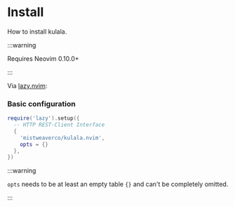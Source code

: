 # Install

How to install kulala.

:::warning

Requires Neovim 0.10.0+

:::

Via [lazy.nvim](https://github.com/folke/lazy.nvim):

### Basic configuration

```lua title="init.lua"
require('lazy').setup({
  -- HTTP REST-Client Interface
  {
    'mistweaverco/kulala.nvim',
    opts = {}
  },
})
```

:::warning

`opts` needs to be at least an empty table `{}` and can't be completely omitted.

:::
